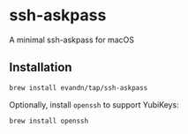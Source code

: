 # ssh-askpass

A minimal ssh-askpass for macOS

## Installation

```sh
brew install evandn/tap/ssh-askpass
```

Optionally, install `openssh` to support YubiKeys:

```sh
brew install openssh
```
